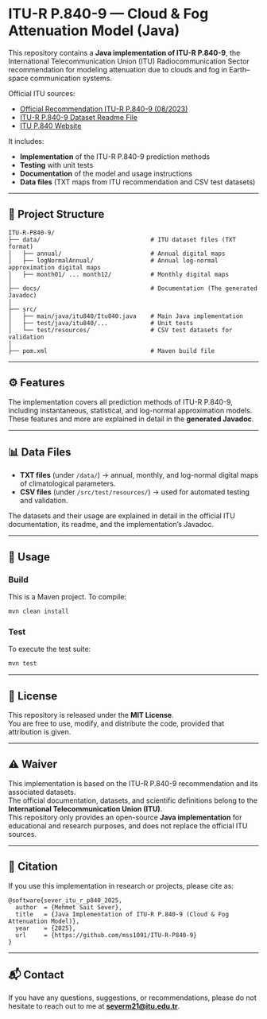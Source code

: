 # ITU-R P.840-9 — Cloud & Fog Attenuation Model (Java)

This repository contains a **Java implementation of ITU-R P.840-9**, the International Telecommunication Union (ITU) Radiocommunication Sector recommendation for modeling attenuation due to clouds and fog in Earth–space communication systems.  

Official ITU sources:  
- [Official Recommendation ITU-R P.840-9 (08/2023)](https://www.itu.int/rec/R-REC-P.840-9-202308-I/en)  
- [ITU-R P.840-9 Dataset Readme File](https://www.itu.int/rec/R-REC-P.840Part15-0-202308-I/en)  
- [ITU P.840 Website](https://www.itu.int/rec/R-REC-P.840)  

It includes:  
- **Implementation** of the ITU-R P.840-9 prediction methods  
- **Testing** with unit tests  
- **Documentation** of the model and usage instructions  
- **Data files** (TXT maps from ITU recommendation and CSV test datasets)  

---

## 📂 Project Structure

```
ITU-R-P840-9/
├── data/                               # ITU dataset files (TXT format)
│   ├── annual/                         # Annual digital maps
│   ├── logNormalAnnual/                # Annual log-normal approximation digital maps
│   ├── month01/ ... month12/           # Monthly digital maps
│
├── docs/                               # Documentation (The generated Javadoc)
│
├── src/
│   ├── main/java/itu840/Itu840.java    # Main Java implementation
│   ├── test/java/itu840/...            # Unit tests
│   └── test/resources/                 # CSV test datasets for validation
│
├── pom.xml                             # Maven build file
```

---

## ⚙️ Features

The implementation covers all prediction methods of ITU-R P.840-9, including instantaneous, statistical, and log-normal approximation models.  
These features and more are explained in detail in the **generated Javadoc**.  

---

## 📊 Data Files

- **TXT files** (under `/data/`) → annual, monthly, and log-normal digital maps of climatological parameters.  
- **CSV files** (under `/src/test/resources/`) → used for automated testing and validation.  

The datasets and their usage are explained in detail in the official ITU documentation, its readme, and the implementation’s Javadoc. 

---

## 🚀 Usage

### Build
This is a Maven project. To compile:

```bash
mvn clean install
```

### Test
To execute the test suite:

```bash
mvn test
```

---

## 📜 License

This repository is released under the **MIT License**.  
You are free to use, modify, and distribute the code, provided that attribution is given.  

---

## ⚠️ Waiver

This implementation is based on the ITU-R P.840-9 recommendation and its associated datasets.  
The official documentation, datasets, and scientific definitions belong to the **International Telecommunication Union (ITU)**.  
This repository only provides an open-source **Java implementation** for educational and research purposes, and does not replace the official ITU sources.  

---

## 📖 Citation

If you use this implementation in research or projects, please cite as:

```
@software{sever_itu_r_p840_2025,
  author  = {Mehmet Sait Sever},
  title   = {Java Implementation of ITU-R P.840-9 (Cloud & Fog Attenuation Model)},
  year    = {2025},
  url     = {https://github.com/mss1091/ITU-R-P840-9}
}
```

---

## 📬 Contact

If you have any questions, suggestions, or recommendations, please do not hesitate to reach out to me at **severm21@itu.edu.tr**.  
